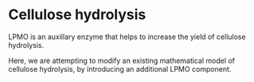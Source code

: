 # Cellulose hydrolysis

LPMO is an auxillary enzyme that helps to increase the yield of cellulose hydrolysis.

Here, we are attempting to modify an existing mathematical model of cellulose hydrolysis, by introducing an additional LPMO component. 
